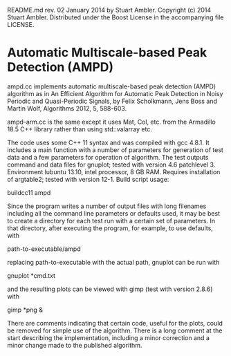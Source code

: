 README.md rev. 02 January 2014 by Stuart Ambler.
Copyright (c) 2014 Stuart Ambler.
Distributed under the Boost License in the accompanying file LICENSE.

# Automatic Multiscale-based Peak Detection (AMPD)

ampd.cc implements automatic multiscale-based peak detection (AMPD) algorithm
as in An Efficient Algorithm for Automatic Peak Detection in Noisy Periodic and
Quasi-Periodic Signals, by Felix Scholkmann, Jens Boss and Martin Wolf,
Algorithms 2012, 5, 588-603.

ampd-arm.cc is the same except it uses Mat, Col, etc. from the Armadillo 18.5
C++ library rather than using std::valarray etc.

The code uses some C++ 11 syntax and was compiled with gcc 4.8.1.  It includes a
main function with a number of parameters for generation of test data and a few
parameters for operation of algorithm.  The test outputs command and data files
for gnuplot; tested with version 4.6 patchlevel 3.  Environment lubuntu 13.10,
intel processor, 8 GB RAM.  Requires installation of argtable2; tested with
version 12-1.  Build script usage:

buildcc11 ampd

Since the program writes a number of output files with long filenames including
all the command line parameters or defaults used, it may be best to create a
directory for each test run with a certain set of parameters.  In that
directory, after executing the program, for example, to use defaults, with

path-to-executable/ampd

replacing path-to-executable with the actual path, gnuplot can be run with

gnuplot *cmd.txt

and the resulting plots can be viewed with gimp (test with version 2.8.6) with

gimp *png &

There are comments indicating that certain code, useful for the plots, could be
removed for simple use of the algorithm.  There is a long comment at the start
describing the implementation, including a minor correction and a minor change
made to the published algorithm.